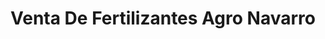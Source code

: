 ---
title: "Venta De Fertilizantes Agro Navarro"
url: /zinacantepec/venta-de-fertilizantes-agro-navarro/
shop: agraria
---